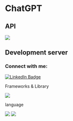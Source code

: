 # ChatGPT

## API
<a href="https://www.thecocktaildb.com/" target="_blank" rel="noreferrer"><img src="https://img.shields.io/badge/ChatGpt-35495E?style=for-the-badge&logo=ChatGPT&logoColor=4FC08D"/> </a>

## Development server
<p>
  <h3 align="left">Connect with me:</h3>
<p align="left">
<a href="https://www.linkedin.com/in/christian-esposito-developer/" target="blank"><img src="https://img.shields.io/badge/LinkedIn-blue?style=for-the-badge&logo=linkedin&logoColor=white" alt="LinkedIn Badge"/></a>
</p>

Frameworks & Library 

<a href="https://it.legacy.reactjs.org/" target="_blank" rel="noreferrer"> <img src="https://img.shields.io/badge/React-20232A?style=for-the-badge&logo=react&logoColor=61DAFB"> </a>

language

<a href="https://www.javascript.com/" target="_blank" rel="noreferref"><img src="https://img.shields.io/badge/JavaScript-F7DF1E?style=for-the-badge&logo=javascript&logoColor=black"/></a>
<a href="https://www.w3schools.com/Css/" target="_blank" rel="noreferrer"><img src="https://img.shields.io/badge/CSS-239120?&style=for-the-badge&logo=css3&logoColor=white"></a>
